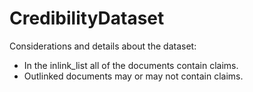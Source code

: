 # CredibilityDataset
Considerations and details about the dataset:
- In the inlink_list all of the documents contain claims.
- Outlinked documents may or may not contain claims.

